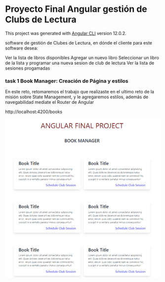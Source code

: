 # Proyecto Final Angular gestión de Clubs de Lectura

This project was generated with [Angular CLI](https://github.com/angular/angular-cli) version 12.0.2.

software de gestión de Clubes de Lectura, en dónde el cliente para este software desea:

Ver la lista de libros disponibles
Agregar un nuevo libro
Seleccionar un libro de la lista y programar una nueva sesion de club de lectura
Ver la lista de sesiones progamadas

### task 1 Book Manager: Creación de Página y estilos

En este reto, retomaremos el trabajo que realizaste en el ultimo reto de la misión sobre State Management,
y le agregaremos estilos, además de navegabilidad mediate el Router de Angular

http://localhost:4200/books

<img src="./src/assets/maquetacionbookproject.png" alt="pantallazo-bookManager">
